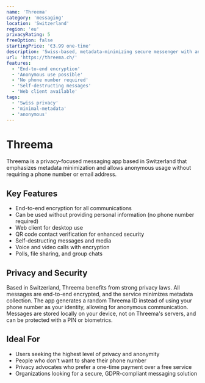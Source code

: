 ```yaml
---
name: 'Threema'
category: 'messaging'
location: 'Switzerland'
region: 'eu'
privacyRating: 5
freeOption: false
startingPrice: '€3.99 one-time'
description: 'Swiss-based, metadata-minimizing secure messenger with anonymous usage options.'
url: 'https://threema.ch/'
features:
  - 'End-to-end encryption'
  - 'Anonymous use possible'
  - 'No phone number required'
  - 'Self-destructing messages'
  - 'Web client available'
tags:
  - 'Swiss privacy'
  - 'minimal-metadata'
  - 'anonymous'
---
```


# Threema

Threema is a privacy-focused messaging app based in Switzerland that emphasizes metadata minimization and allows anonymous usage without requiring a phone number or email address.

## Key Features

- End-to-end encryption for all communications
- Can be used without providing personal information (no phone number required)
- Web client for desktop use
- QR code contact verification for enhanced security
- Self-destructing messages and media
- Voice and video calls with encryption
- Polls, file sharing, and group chats

## Privacy and Security

Based in Switzerland, Threema benefits from strong privacy laws. All messages are end-to-end encrypted, and the service minimizes metadata collection. The app generates a random Threema ID instead of using your phone number as your identity, allowing for anonymous communication. Messages are stored locally on your device, not on Threema's servers, and can be protected with a PIN or biometrics.

## Ideal For

- Users seeking the highest level of privacy and anonymity
- People who don't want to share their phone number
- Privacy advocates who prefer a one-time payment over a free service
- Organizations looking for a secure, GDPR-compliant messaging solution